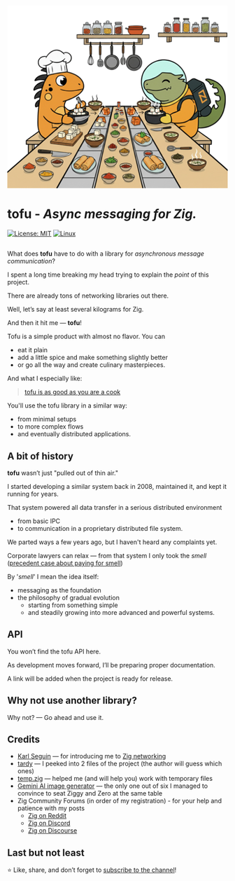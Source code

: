 ![](_logo/Ziggy_And_Zero_Are_Cooking_Tofu.png)
# tofu - _Async messaging for Zig._

[![License: MIT](https://img.shields.io/badge/License-MIT-yellow.svg)](https://opensource.org/licenses/MIT)
[![Linux](https://github.com/g41797/yaaamp/actions/workflows/linux.yml/badge.svg)](https://github.com/g41797/yaaamp/actions/workflows/linux.yml)
<!-- [![MacOS](https://github.com/g41797/yaaamp/actions/workflows/mac.yml/badge.svg)](https://github.com/g41797/yaaamp/actions/workflows/mac.yml) -->
##

What does **tofu** have to do with a library for 
_asynchronous message communication_?

I spent a long time breaking my head trying to explain the _point_ of this project.

There are already tons of networking libraries out there. 

Well, let’s say at least several kilograms for Zig. 

And then it hit me — **tofu**!

Tofu is a simple product with almost no flavor. You can
- eat it plain 
- add a little spice and make something slightly better
- or go all the way and create culinary masterpieces.

And what I especially like:
>[tofu is as good as you are a cook](https://www.reddit.com/r/vegan/comments/hguwpc/tofu_is_as_good_as_you_are_a_cook/)

You'll use the tofu library in a similar way: 
- from minimal setups 
- to more complex flows
- and eventually distributed applications.

## A bit of history

**tofu** wasn’t just "pulled out of thin air."

I started developing a similar system back in 2008, maintained it, and kept it running for years.

That system powered all data transfer in a serious distributed environment 
- from basic IPC 
- to communication in a proprietary distributed file system.

We parted ways a few years ago, but I haven't heard any complaints yet.

Corporate lawyers can relax — from that system I only took the _smell_
([precedent case about paying for smell](http://fable1001.blogspot.com/2009/11/nasreddin-hodja-smell-of-soup-and-sound.html))

By '_smell_' I mean the idea itself: 
- messaging as the foundation
- the philosophy of gradual evolution 
  - starting from something simple 
  - and steadily growing into more advanced and powerful systems.

## API
You won’t find the tofu API here.

As development moves forward, I’ll be preparing proper documentation.

A link will be added when the project is ready for release.

## Why not use another library?
Why not? — Go ahead and use it.


## Credits
- [Karl Seguin](https://github.com/karlseguin) — for introducing me to [Zig networking](https://www.openmymind.net/TCP-Server-In-Zig-Part-1-Single-Threaded/)
- [tardy](https://github.com/tardy-org/tardy) — I peeked into 2 files of the project (the author will guess which ones)
- [temp.zig](https://github.com/abhinav/temp.zig) — helped me (and will help you) work with temporary files
- [Gemini AI image generator](https://gemini.google.com/app) — the only one out of six I managed to convince to seat Ziggy and Zero at the same table
- Zig Community Forums (in order of my registration) - for your help and patience with my posts
  - [Zig on Reddit](https://www.reddit.com/r/Zig/)
  - [Zig on Discord](https://discord.com/invite/zig)
  - [Zig on Discourse](https://ziggit.dev/)

## Last but not least
⭐️ Like, share, and don’t forget to [subscribe to the channel](https://github.com/g41797/tofu)!



